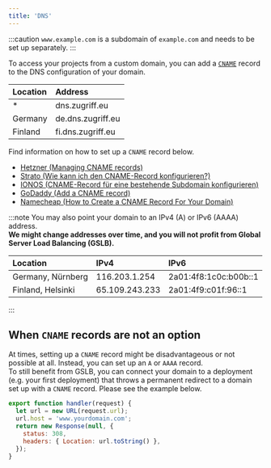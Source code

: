 ```yaml
---
title: 'DNS'
---
```


:::caution
`www.example.com` is a subdomain of `example.com` and needs to be set up separately.
:::

To access your projects from a custom domain, you can add a [`CNAME`](https://de.wikipedia.org/wiki/CNAME_Resource_Record)
record to the DNS configuration of your domain.

| Location | Address           |
| :------- | :---------------- |
| \*       | dns.zugriff.eu    |
| Germany  | de.dns.zugriff.eu |
| Finland  | fi.dns.zugriff.eu |

Find information on how to set up a `CNAME` record below.

- [Hetzner (Managing CNAME records)](https://docs.hetzner.com/dns-console/dns/manage-records/managing-cname-records/)
- [Strato (Wie kann ich den CNAME-Record konfigurieren?)](https://www.strato.de/faq/domains/wie-kann-ich-bei-strato-meine-dns-eintraege-verwalten/#cname)
- [IONOS (CNAME-Record für eine bestehende Subdomain konfigurieren)](https://www.ionos.de/hilfe/domains/cname-records-fuer-subdomains-konfigurieren/cname-record-fuer-eine-bestehende-subdomain-konfigurieren/)
- [GoDaddy (Add a CNAME record)](https://www.godaddy.com/help/add-a-cname-record-19236)
- [Namecheap (How to Create a CNAME Record For Your Domain)](https://www.namecheap.com/support/knowledgebase/article.aspx/9646/2237/how-to-create-a-cname-record-for-your-domain/)

:::note
You may also point your domain to an IPv4 (A) or IPv6 (AAAA) address.  
**We might change addresses over time, and you will not profit from Global Server Load Balancing (GSLB).**

| Location          | IPv4           | IPv6                  |
| :---------------- | :------------- | :-------------------- |
| Germany, Nürnberg | 116.203.1.254  | 2a01:4f8:1c0c:b00b::1 |
| Finland, Helsinki | 65.109.243.233 | 2a01:4f9:c01f:96::1   |

:::

## When `CNAME` records are not an option

At times, setting up a `CNAME` record might be disadvantageous or not possible at all. Instead, you can set up an `A` or `AAAA` record.  
To still benefit from GSLB, you can connect your domain to a deployment (e.g. your first deployment) that throws a permanent redirect to a domain
set up with a `CNAME` record. Please see the example below.

```js
export function handler(request) {
  let url = new URL(request.url);
  url.host = 'www.yourdomain.com';
  return new Response(null, {
    status: 308,
    headers: { Location: url.toString() },
  });
}
```
